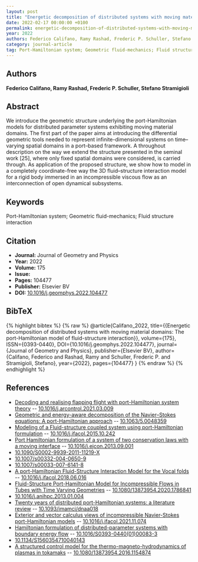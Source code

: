 ```yaml
---
layout: post
title: "Energetic decomposition of distributed systems with moving material domains: The port-Hamiltonian model of fluid-structure interaction"
date: 2022-02-17 00:00:00 +0100
permalink: energetic-decomposition-of-distributed-systems-with-moving-material-domains-the-port-hamiltonian-model-of-fluid-structure-interaction
year: 2022
authors: Federico Califano, Ramy Rashad, Frederic P. Schuller, Stefano Stramigioli
category: journal-article
tag: Port-Hamiltonian system; Geometric fluid-mechanics; Fluid structure interaction
---
```

 
## Authors
**Federico Califano, Ramy Rashad, Frederic P. Schuller, Stefano Stramigioli**
 
## Abstract
We introduce the geometric structure underlying the port-Hamiltonian models for distributed parameter systems exhibiting moving material domains. The first part of the paper aims at introducing the differential geometric tools needed to represent infinite-dimensional systems on time–varying spatial domains in a port–based framework. A throughout description on the way we extend the structure presented in the seminal work [25], where only fixed spatial domains were considered, is carried through. As application of the proposed structure, we show how to model in a completely coordinate-free way the 3D fluid–structure interaction model for a rigid body immersed in an incompressible viscous flow as an interconnection of open dynamical subsystems.
 
## Keywords
Port-Hamiltonian system; Geometric fluid-mechanics; Fluid structure interaction
 
## Citation
- **Journal:** Journal of Geometry and Physics
- **Year:** 2022
- **Volume:** 175
- **Issue:** 
- **Pages:** 104477
- **Publisher:** Elsevier BV
- **DOI:** [10.1016/j.geomphys.2022.104477](https://doi.org/10.1016/j.geomphys.2022.104477)
 
## BibTeX
{% highlight bibtex %}
{% raw %}
@article{Califano_2022,
  title={{Energetic decomposition of distributed systems with moving material domains: The port-Hamiltonian model of fluid-structure interaction}},
  volume={175},
  ISSN={0393-0440},
  DOI={10.1016/j.geomphys.2022.104477},
  journal={Journal of Geometry and Physics},
  publisher={Elsevier BV},
  author={Califano, Federico and Rashad, Ramy and Schuller, Frederic P. and Stramigioli, Stefano},
  year={2022},
  pages={104477}
}
{% endraw %}
{% endhighlight %}
 
## References
- [Decoding and realising flapping flight with port-Hamiltonian system theory](decoding-and-realising-flapping-flight-with-port-hamiltonian-system-theory) -- [10.1016/j.arcontrol.2021.03.009](https://doi.org/10.1016/j.arcontrol.2021.03.009)
- [Geometric and energy-aware decomposition of the Navier–Stokes equations: A port-Hamiltonian approach](geometric-and-energy-aware-decomposition-of-the-navier-stokes-equations-a-port-hamiltonian-approach) -- [10.1063/5.0048359](https://doi.org/10.1063/5.0048359)
- [Modeling of a Fluid-structure coupled system using port-Hamiltonian formulation](modeling-of-a-fluid-structure-coupled-system-using-port-hamiltonian-formulation) -- [10.1016/j.ifacol.2015.10.242](https://doi.org/10.1016/j.ifacol.2015.10.242)
- [Port Hamiltonian formulation of a system of two conservation laws with a moving interface](port-hamiltonian-formulation-of-a-system-of-two-conservation-laws-with-a-moving-interface) -- [10.1016/j.ejcon.2013.09.001](https://doi.org/10.1016/j.ejcon.2013.09.001)
- [10.1090/S0002-9939-2011-11219-X](https://doi.org/10.1090/S0002-9939-2011-11219-X)
- [10.1007/s00332-004-0650-9](https://doi.org/10.1007/s00332-004-0650-9)
- [10.1007/s00033-007-6141-8](https://doi.org/10.1007/s00033-007-6141-8)
- [A port-Hamiltonian Fluid-Structure Interaction Model for the Vocal folds](a-port-hamiltonian-fluid-structure-interaction-model-for-the-vocal-folds) -- [10.1016/j.ifacol.2018.06.016](https://doi.org/10.1016/j.ifacol.2018.06.016)
- [Fluid-Structure Port-Hamiltonian Model for Incompressible Flows in Tubes with Time Varying Geometries](fluid-structure-port-hamiltonian-model-for-incompressible-flows-in-tubes-with-time-varying-geometries) -- [10.1080/13873954.2020.1786841](https://doi.org/10.1080/13873954.2020.1786841)
- [10.1016/j.anihpc.2013.01.004](https://doi.org/10.1016/j.anihpc.2013.01.004)
- [Twenty years of distributed port-Hamiltonian systems: a literature review](twenty-years-of-distributed-port-hamiltonian-systems-a-literature-review) -- [10.1093/imamci/dnaa018](https://doi.org/10.1093/imamci/dnaa018)
- [Exterior and vector calculus views of incompressible Navier-Stokes port-Hamiltonian models](exterior-and-vector-calculus-views-of-incompressible-navier-stokes-port-hamiltonian-models) -- [10.1016/j.ifacol.2021.11.074](https://doi.org/10.1016/j.ifacol.2021.11.074)
- [Hamiltonian formulation of distributed-parameter systems with boundary energy flow](hamiltonian-formulation-of-distributed-parameter-systems-with-boundary-energy-flow) -- [10.1016/S0393-0440(01)00083-3](https://doi.org/10.1016/S0393-0440(01)00083-3)
- [10.1134/S1560354710040143](https://doi.org/10.1134/S1560354710040143)
- [A structured control model for the thermo-magneto-hydrodynamics of plasmas in tokamaks](a-structured-control-model-for-the-thermo-magneto-hydrodynamics-of-plasmas-in-tokamaks) -- [10.1080/13873954.2016.1154874](https://doi.org/10.1080/13873954.2016.1154874)

